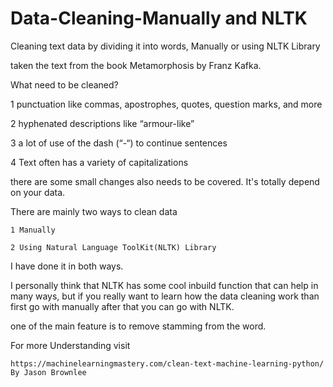 # Data-Cleaning-Manually and NLTK
Cleaning text data by dividing it into words, Manually or using NLTK Library 

taken the text from the book Metamorphosis by Franz Kafka.

What need to be cleaned?

1 punctuation like commas, apostrophes, quotes, question marks, and more

2 hyphenated descriptions like “armour-like”

3 a lot of use of the dash (“-“) to continue sentences

4 Text often has a variety of capitalizations

there are some small changes also needs to be covered. It's totally depend on your data.

There are mainly two ways to clean data

    1 Manually

    2 Using Natural Language ToolKit(NLTK) Library

I have done it in both ways.

I personally think that NLTK has some cool inbuild function that can help in many ways,  but if you really want to learn how the data cleaning work than first go with manually after that you can go with NLTK.

one of the main feature is to remove stamming from the word.

For more Understanding visit 

    https://machinelearningmastery.com/clean-text-machine-learning-python/
    By Jason Brownlee

